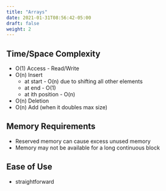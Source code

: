 ```yaml
---
title: "Arrays"
date: 2021-01-31T08:56:42-05:00
draft: false
weight: 2
---
```



## Time/Space Complexity

- O(1) Access - Read/Write
- O(n) Insert
    - at start - O(n) due to shifting all other elements
    - at end - O(1)
    - at ith position - O(n)
- O(n) Deletion
- O(n) Add (when it doubles max size)

## Memory Requirements
- Reserved memory can cause excess unused memory
- Memory may not be available for a long continuous block


## Ease of Use
- straightforward